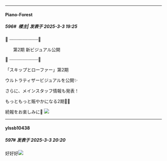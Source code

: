 ﻿
*****

####  Piano-Forest  
##### 596#         楼主| 发表于 2025-3-3 19:25

🌸 ┈┈┈┈┈┈┈┈┈┈┈🌸

　   第2期 新ビジュアル公開

🌸 ┈┈┈┈┈┈┈┈┈┈┈🌸

「スキップとローファー」第2期

ウルトラティザービジュアルを公開✨

さらに、メインスタッフ情報も発表！

もっともっと賑やかになる2期💃🕺

続報をお楽しみに📢
<img src="https://p.sda1.dev/22/4f8b1c9f614766b5f7ea47ec7cfd45d2/20250303_192346.jpg" referrerpolicy="no-referrer">


*****

####  ylssb10438  
##### 597#       发表于 2025-3-3 20:20

好好好<img src="https://static.saraba1st.com/image/smiley/face2017/072.png" referrerpolicy="no-referrer">

